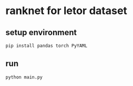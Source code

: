# ranknet for letor dataset

## setup environment

```shell
pip install pandas torch PyYAML
```

## run

```shell
python main.py
```
